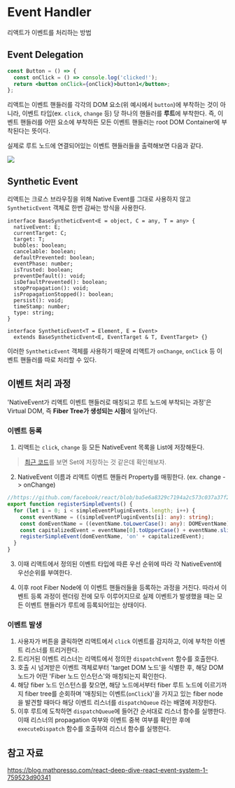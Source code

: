 # Event Handler

리액트가 이벤트를 처리하는 방법

## Event Delegation

```jsx
const Button = () => {
  const onClick = () => console.log('clicked!');
  return <button onClick={onClick}>button1</button>;
};
```

리액트는 이벤트 핸들러를 각각의 DOM 요소(위 예시에서 `button`)에 부착하는 것이 아니라, 이벤트 타입(ex. `click`, `change` 등) 당 하나의 핸들러를 **루트**에 부착한다. 즉, 이벤트 핸들러를 어떤 요소에 부착하든 모든 이벤트 핸들러는 root DOM Container에 부착된다는 뜻이다.

실제로 루트 노드에 연결되어있는 이벤트 핸들러들을 출력해보면 다음과 같다.

<img src="https://github.com/ballsona/Study/assets/67703882/2e3558d7-42c4-48c9-8ab1-397b66c85099" />

## Synthetic Event

리액트는 크로스 브라우징을 위해 Native Event를 그대로 사용하지 않고 `SyntheticEvent` 객체로 한번 감싸는 방식을 사용한다.

```tsx
interface BaseSyntheticEvent<E = object, C = any, T = any> {
  nativeEvent: E;
  currentTarget: C;
  target: T;
  bubbles: boolean;
  cancelable: boolean;
  defaultPrevented: boolean;
  eventPhase: number;
  isTrusted: boolean;
  preventDefault(): void;
  isDefaultPrevented(): boolean;
  stopPropagation(): void;
  isPropagationStopped(): boolean;
  persist(): void;
  timeStamp: number;
  type: string;
}

interface SyntheticEvent<T = Element, E = Event>
  extends BaseSyntheticEvent<E, EventTarget & T, EventTarget> {}
```

이러한 `SyntheticEvent` 객체를 사용하기 때문에 리액트가 `onChange`, `onClick` 등 이벤트 핸들러를 따로 처리할 수 있다.

## 이벤트 처리 과정

'NativeEvent가 리액트 이벤트 핸들러로 매칭되고 루트 노드에 부착되는 과정'은 Virtual DOM, 즉 **Fiber Tree가 생성되는 시점**에 일어난다.

### 이벤트 등록

1. 리액트는 `click`, `change` 등 모든 NativeEvent 목록을 List에 저장해둔다. 

> [최근 코드](https://github.com/facebook/react/blob/main/packages/react-dom-bindings/src/events/EventRegistry.js#L10)를 보면 Set에 저장하는 것 같은데 확인해보자.

2. NativeEvent 이름과 리액트 이벤트 핸들러 Property를 매핑한다. (ex. change -> onChange)

```ts
//https://github.com/facebook/react/blob/ba5e6a8329c7194a2c573c037a37f24ce45ee58f/packages/react-dom-bindings/src/events/DOMEventProperties.js#L118
export function registerSimpleEvents() {
  for (let i = 0; i < simpleEventPluginEvents.length; i++) {
    const eventName = ((simpleEventPluginEvents[i]: any): string);
    const domEventName = ((eventName.toLowerCase(): any): DOMEventName);
    const capitalizedEvent = eventName[0].toUpperCase() + eventName.slice(1);
    registerSimpleEvent(domEventName, 'on' + capitalizedEvent);
  }
}
```

3. 이때 리액트에서 정의된 이벤트 타입에 따른 우선 순위에 따라 각 NativeEvent에 우선순위를 부여한다.

4. 이후 root Fiber Node에 이 이벤트 핸들러들을 등록하는 과정을 거친다. 따라서 이벤트 등록 과정이 렌더링 전에 모두 이루어지므로 실제 이벤트가 발생했을 때는 모든 이벤트 핸들러가 루트에 등록되어있는 상태이다.

### 이벤트 발생

1. 사용자가 버튼을 클릭하면 리액트에서 `click` 이벤트를 감지하고, 이에 부착한 이벤트 리스너를 트리거한다.
2. 트리거된 이벤트 리스너는 리액트에서 정의한 `dispatchEvent` 함수를 호출한다.
3. 호출 시 넘겨받은 이벤트 객체로부터 'target DOM 노드'을 식별한 후, 해당 DOM 노드가 어떤 'Fiber 노드 인스턴스'와 매칭되는지 확인한다.
4. 해당 fiber 노드 인스턴스를 찾으면, 해당 노드에서부터 fiber 루트 노드에 이르기까지 fiber tree를 순회하며 '매칭되는 이벤트(`onClick`)'을 가지고 있는 fiber node을 발견할 때마다 해당 이벤트 리스너를 `dispatchQueue` 라는 배열에 저장한다.
5. 이후 루트에 도착하면 `dispatchQueue`에 들어간 순서대로 리스너 함수를 실행한다. 이때 리스너의 propagation 여부와 이벤트 중복 여부를 확인한 후에 `executeDispatch` 함수를 호출하여 리스너 함수를 실행한다. 

## 참고 자료

https://blog.mathpresso.com/react-deep-dive-react-event-system-1-759523d90341
